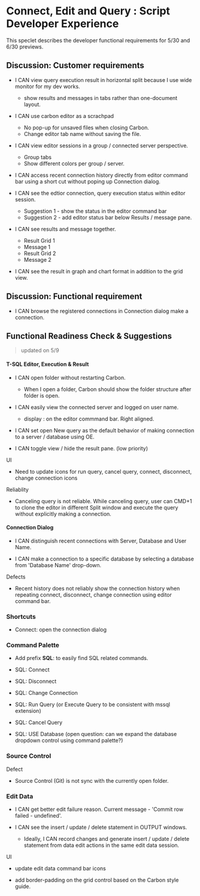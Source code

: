 # Connect, Edit and Query : Script Developer Experience
This speclet describes the developer functional requirements for 5/30 and 6/30 previews.

## Discussion: Customer requirements

* I CAN view query execution result in horizontal split because I use wide monitor for my dev works.

    * show results and messages in tabs rather than one-document layout.

* I CAN use carbon editor as a scrachpad
    * No pop-up for unsaved files when closing Carbon.
    * Change editor tab name without saving the file.

* I CAN view editor sessions in a group / connected server perspective.
    * Group tabs
    * Show different colors per group / server.

* I CAN access recent connection history directly from editor command bar using a short cut without poping up Connection dialog.

* I CAN see the edtior connection, query execution status within editor session. 

    * Suggestion 1 - show the status in the editor command bar
    * Suggestion 2 - add editor status bar below Results / message pane.

* I CAN see results and message together.

    * Result Grid 1
    * Message 1
    * Result Grid 2
    * Message 2 


* I CAN see the result in graph and chart format in addition to the grid view.


## Discussion: Functional requirement

* I CAN browse the registered connections in Connection dialog make a connection.


## Functional Readiness Check & Suggestions

> updated on 5/9

#### T-SQL Editor, Execution & Result


* I CAN open folder without restarting Carbon.
    * When I open a folder, Carbon should show the folder structure after folder is open.

* I CAN easily view the connected server and logged on user name.
    * display <connected servername> : <username> on the editor commmand bar. Right aligned.

* I CAN set open New query as the default behavior of making connection to a server / database using OE.

* I CAN toggle view / hide the result pane. (low priority)

UI

* Need to update icons for run query, cancel query, connect, disconnect, change connection icons

Reliablity

* Canceling query is not reliable. While canceling query, user can CMD+1 to clone the editor in different Split window and execute the query without explicitly making a connection.


#### Connection Dialog


* I CAN distinguish recent connections with Server, Database and User Name.
 
* I CAN make a connection to a specific database by selecting a database from 'Database Name' drop-down.

Defects

* Recent history does not reliably show the connection history when repeating connect, disconnect, change connection using editor command bar.

### Shortcuts 

* Connect: open the connection dialog


### Command Palette

* Add prefix **SQL**: to easily find SQL related commands.

* SQL: Connect
* SQL: Disconnect
* SQL: Change Connection
* SQL: Run Query (or Execute Query to be consistent with mssql extension)
* SQL: Cancel Query

* SQL: USE Database (open question: can we expand the database dropdown control using command palette?)


### Source Control

Defect

* Source Control (Git) is not sync with the currently open folder.

### Edit Data

* I CAN get better edit failure reason. Current message - 'Commit row failed - undefined'.

* I CAN see the insert / update / delete statement in OUTPUT windows. 

    * Ideally, I CAN record changes and generate insert / update / delete statement from data edit actions in the same edit data session.

UI

* update edit data command bar icons

* add border-padding on the grid control based on the Carbon style guide.
